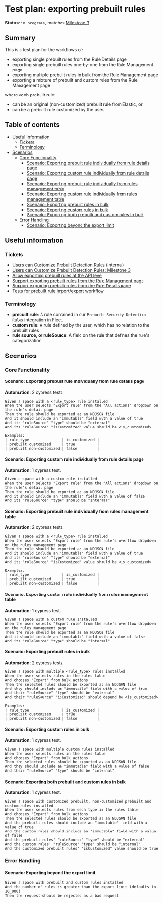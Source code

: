# Test plan: exporting prebuilt rules <!-- omit from toc -->

**Status**: `in progress`, matches [Milestone 3](https://github.com/elastic/kibana/issues/174168).

## Summary <!-- omit from toc -->

This is a test plan for the workflows of:

- exporting single prebuilt rules from the Rule Details page
- exporting single prebuilt rules one-by-one from the Rule Management page
- exporting multiple prebuilt rules in bulk from the Rule Management page
- exporting a mixture of prebuilt and custom rules from the Rule Management page

where each prebuilt rule:

- can be an original (non-customized) prebuilt rule from Elastic, or
- can be a prebuilt rule customized by the user.

## Table of contents <!-- omit from toc -->

<!--
Please use the "Markdown All in One" VS Code extension to keep the TOC in sync with the text:
https://marketplace.visualstudio.com/items?itemName=yzhang.markdown-all-in-one
-->

- [Useful information](#useful-information)
  - [Tickets](#tickets)
  - [Terminology](#terminology)
- [Scenarios](#scenarios)
  - [Core Functionality](#core-functionality)
    - [Scenario: Exporting prebuilt rule individually from rule details page](#scenario-exporting-prebuilt-rule-individually-from-rule-details-page)
    - [Scenario: Exporting custom rule individually from rule details page](#scenario-exporting-custom-rule-individually-from-rule-details-page)
    - [Scenario: Exporting prebuilt rule individually from rules management table](#scenario-exporting-prebuilt-rule-individually-from-rules-management-table)
    - [Scenario: Exporting custom rule individually from rules management table](#scenario-exporting-custom-rule-individually-from-rules-management-table)
    - [Scenario: Exporting prebuilt rules in bulk](#scenario-exporting-prebuilt-rules-in-bulk)
    - [Scenario: Exporting custom rules in bulk](#scenario-exporting-custom-rules-in-bulk)
    - [Scenario: Exporting both prebuilt and custom rules in bulk](#scenario-exporting-both-prebuilt-and-custom-rules-in-bulk)
  - [Error Handling](#error-handling)
    - [Scenario: Exporting beyond the export limit](#scenario-exporting-beyond-the-export-limit)

## Useful information

### Tickets

- [Users can Customize Prebuilt Detection Rules](https://github.com/elastic/security-team/issues/1974) (internal)
- [Users can Customize Prebuilt Detection Rules: Milestone 3](https://github.com/elastic/kibana/issues/174168)
- [Allow exporting prebuilt rules at the API level](https://github.com/elastic/kibana/issues/180167)
- [Support exporting prebuilt rules from the Rule Management page](https://github.com/elastic/kibana/issues/180173)
- [Support exporting prebuilt rules from the Rule Details page](https://github.com/elastic/kibana/issues/180176)
- [Tests for prebuilt rule import/export workflow](https://github.com/elastic/kibana/issues/202079)

### Terminology

- **prebuilt rule**: A rule contained in our `Prebuilt Security Detection Rules` integration in Fleet.
- **custom rule**: A rule defined by the user, which has no relation to the prebuilt rules
- **rule source, or ruleSource**: A field on the rule that defines the rule's categorization

## Scenarios

### Core Functionality

#### Scenario: Exporting prebuilt rule individually from rule details page

**Automation**: 2 cypress tests.

```Gherkin
Given a space with a <rule_type> rule installed
When the user selects "Export rule" from the "All actions" dropdown on the rule's detail page
Then the rule should be exported as an NDJSON file
And it should include an "immutable" field with a value of true
And its "ruleSource" "type" should be "external"
And its "ruleSource" "isCustomized" value should be <is_customized>

Examples:
| rule_type               | is_customized |
| prebuilt customized     | true          |
| prebuilt non-customized | false         |
```

#### Scenario: Exporting custom rule individually from rule details page

**Automation**: 1 cypress test.

```Gherkin
Given a space with a custom rule installed
When the user selects "Export rule" from the "All actions" dropdown on the rule's detail page
Then the rule should be exported as an NDJSON file
And it should include an "immutable" field with a value of false
And its "ruleSource" "type" should be "internal"
```

#### Scenario: Exporting prebuilt rule individually from rules management table

**Automation**: 2 cypress tests.

```Gherkin
Given a space with a <rule_type> rule installed
When the user selects "Export rule" from the rule's overflow dropdown on the rules management page
Then the rule should be exported as an NDJSON file
And it should include an "immutable" field with a value of true
And its "ruleSource" "type" should be "external"
And its "ruleSource" "isCustomized" value should be <is_customized>

Examples:
| rule_type               | is_customized |
| prebuilt customized     | true          |
| prebuilt non-customized | false         |
```

#### Scenario: Exporting custom rule individually from rules management table

**Automation**: 1 cypress test.

```Gherkin
Given a space with a custom rule installed
When the user selects "Export rule" from the rule's overflow dropdown on the rules management page
Then the rule should be exported as an NDJSON file
And it should include an "immutable" field with a value of false
And its "ruleSource" "type" should be "internal"
```

#### Scenario: Exporting prebuilt rules in bulk

**Automation**: 2 cypress tests.

```Gherkin
Given a space with multiple <rule_type> rules installed
When the user selects rules in the rules table
And chooses "Export" from bulk actions
Then the selected rules should be exported as an NDJSON file
And they should include an "immutable" field with a value of true
And their "ruleSource" "type" should be "external"
And their "ruleSource" "isCustomized" should depend be <is_customized>

Examples:
| rule_type               | is_customized |
| prebuilt customized     | true          |
| prebuilt non-customized | false         |
```

#### Scenario: Exporting custom rules in bulk

**Automation**: 1 cypress test.

```Gherkin
Given a space with multiple custom rules installed
When the user selects rules in the rules table
And chooses "Export" from bulk actions
Then the selected rules should be exported as an NDJSON file
And they should include an "immutable" field with a value of false
And their "ruleSource" "type" should be "internal"
```

#### Scenario: Exporting both prebuilt and custom rules in bulk

**Automation**: 1 cypress test.

```Gherkin
Given a space with customized prebuilt, non-customized prebuilt and custom rules installed
When the user selects rules from each type in the rules table
And chooses "Export" from bulk actions
Then the selected rules should be exported as an NDJSON file
And the prebuilt rules should include an "immutable" field with a value of true
And the custom rules should include an "immutable" field with a value of false
And the prebuilt rules' "ruleSource" "type" should be "external"
And the custom rules' "ruleSource" "type" should be "internal"
And the customized prebuilt rules' "isCustomized" value should be true
```

### Error Handling

#### Scenario: Exporting beyond the export limit

```Gherkin
Given a space with prebuilt and custom rules installed
And the number of rules is greater than the export limit (defaults to 10_000)
Then the request should be rejected as a bad request
```
